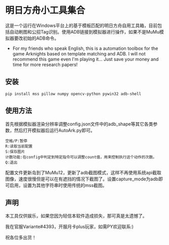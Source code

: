 # 明日方舟小工具集合

这是一个运行在Windows平台上的基于模板匹配的明日方舟自用工具箱，目前包括自动刷图和公招Tag识别。使用ADB链接到模拟器进行操作，如果不是MuMu模拟器要改初始的ADB命令。

* For my friends who speak English, this is a automation toolbox for the game Arknights based on template matching and ADB. 
I will not recommend this game even I'm playing it... Just save your money and time for more research papers!

## 安装
```
pip install mss pillow numpy opencv-python pywin32 adb-shell
```

## 使用方法
首先根据模拟器渲染分辨率调整config.json文件中的adb_shape等其它各类参数，然后打开模拟器后运行AutoArk.py即可。
```
空格/P:暂停
R:读取当前配置
S:保存图片
计数功能:在config中判定到特定指令可以调整count值，用来控制执行这个动作的次数。
Q:退出
```
配置文件更新岛到了MuMu12，更新了adb截图模式，这样不再使用系统api截取图像，速度很慢但是可以在有遮挡的情况下截图了。设置capture_mode为adb即可启用，设置为其他字符串时使用传统的mss截图。

## 声明
本工具仅供娱乐，如果您因为轻信本软件造成损失，那可真是太遗憾了。

我在官服Variante#4393，开服月卡plus玩家，如需PY欢迎联系:)

祝各位多出货！
